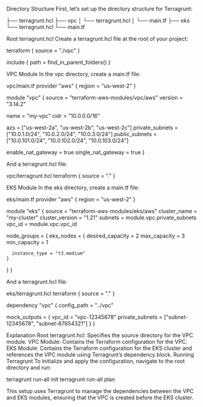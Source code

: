 Directory Structure
First, let’s set up the directory structure for Terragrunt:

├── terragrunt.hcl
├── vpc
│   └── terragrunt.hcl
│   └── main.tf
├── eks
    └── terragrunt.hcl
    └── main.tf

Root terragrunt.hcl
Create a terragrunt.hcl file at the root of your project:

terraform {
  source = "./vpc"
}

include {
  path = find_in_parent_folders()
}

VPC Module
In the vpc directory, create a main.tf file:

vpc/main.tf
provider "aws" {
  region = "us-west-2"
}

module "vpc" {
  source  = "terraform-aws-modules/vpc/aws"
  version = "3.14.2"

  name = "my-vpc"
  cidr = "10.0.0.0/16"

  azs             = ["us-west-2a", "us-west-2b", "us-west-2c"]
  private_subnets = ["10.0.1.0/24", "10.0.2.0/24", "10.0.3.0/24"]
  public_subnets  = ["10.0.101.0/24", "10.0.102.0/24", "10.0.103.0/24"]

  enable_nat_gateway = true
  single_nat_gateway = true
}

And a terragrunt.hcl file:

vpc/terragrunt.hcl
terraform {
  source = "."
}

EKS Module
In the eks directory, create a main.tf file:

eks/main.tf
provider "aws" {
  region = "us-west-2"
}

module "eks" {
  source          = "terraform-aws-modules/eks/aws"
  cluster_name    = "my-cluster"
  cluster_version = "1.21"
  subnets         = module.vpc.private_subnets
  vpc_id          = module.vpc.vpc_id

  node_groups = {
    eks_nodes = {
      desired_capacity = 2
      max_capacity     = 3
      min_capacity     = 1

      instance_type = "t3.medium"
    }
  }
}

And a terragrunt.hcl file:

eks/terragrunt.hcl
terraform {
  source = "."
}

dependency "vpc" {
  config_path = "../vpc"

  mock_outputs = {
    vpc_id = "vpc-12345678"
    private_subnets = ["subnet-12345678", "subnet-87654321"]
  }
}

Explanation
Root terragrunt.hcl: Specifies the source directory for the VPC module.
VPC Module: Contains the Terraform configuration for the VPC.
EKS Module: Contains the Terraform configuration for the EKS cluster and references the VPC module using Terragrunt’s dependency block.
Running Terragrunt
To initialize and apply the configuration, navigate to the root directory and run:

terragrunt run-all init
terragrunt run-all plan

This setup uses Terragrunt to manage the dependencies between the VPC and EKS modules, ensuring that the VPC is created before the EKS cluster.